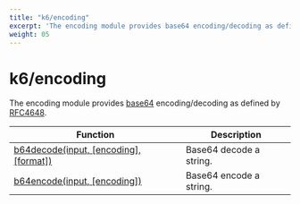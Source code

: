 ```yaml
---
title: "k6/encoding"
excerpt: 'The encoding module provides base64 encoding/decoding as defined by RFC4648.'
weight: 05
---
```


# k6/encoding

The encoding module provides [base64](https://en.wikipedia.org/wiki/Base64)
encoding/decoding as defined by [RFC4648](https://tools.ietf.org/html/rfc4648).

| Function                                                                         | Description             |
| -------------------------------------------------------------------------------- | ----------------------- |
| [b64decode(input, [encoding], [format])](https://grafana.com/docs/k6/<K6_VERSION>/javascript-api/k6-encoding/b64decode/) | Base64 decode a string. |
| [b64encode(input, [encoding])](https://grafana.com/docs/k6/<K6_VERSION>/javascript-api/k6-encoding/b64encode/)           | Base64 encode a string. |
